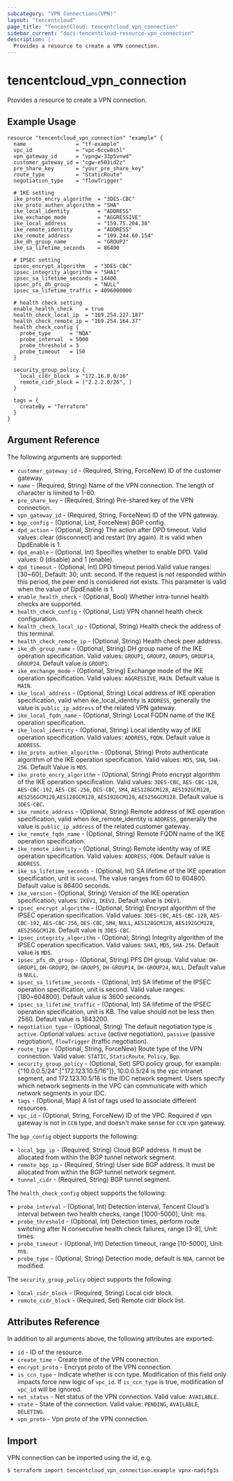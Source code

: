 ```yaml
---
subcategory: "VPN Connections(VPN)"
layout: "tencentcloud"
page_title: "TencentCloud: tencentcloud_vpn_connection"
sidebar_current: "docs-tencentcloud-resource-vpn_connection"
description: |-
  Provides a resource to create a VPN connection.
---
```


# tencentcloud_vpn_connection

Provides a resource to create a VPN connection.

## Example Usage

```hcl
resource "tencentcloud_vpn_connection" "example" {
  name                = "tf-example"
  vpc_id              = "vpc-6ccw0s5l"
  vpn_gateway_id      = "vpngw-33p5vnwd"
  customer_gateway_id = "cgw-e503id2z"
  pre_share_key       = "your_pre_share_key"
  route_type          = "StaticRoute"
  negotiation_type    = "flowTrigger"

  # IKE setting
  ike_proto_encry_algorithm  = "3DES-CBC"
  ike_proto_authen_algorithm = "SHA"
  ike_local_identity         = "ADDRESS"
  ike_exchange_mode          = "AGGRESSIVE"
  ike_local_address          = "159.75.204.38"
  ike_remote_identity        = "ADDRESS"
  ike_remote_address         = "109.244.60.154"
  ike_dh_group_name          = "GROUP2"
  ike_sa_lifetime_seconds    = 86400

  # IPSEC setting
  ipsec_encrypt_algorithm   = "3DES-CBC"
  ipsec_integrity_algorithm = "SHA1"
  ipsec_sa_lifetime_seconds = 14400
  ipsec_pfs_dh_group        = "NULL"
  ipsec_sa_lifetime_traffic = 4096000000

  # health check setting
  enable_health_check    = true
  health_check_local_ip  = "169.254.227.187"
  health_check_remote_ip = "169.254.164.37"
  health_check_config {
    probe_type      = "NQA"
    probe_interval  = 5000
    probe_threshold = 3
    probe_timeout   = 150
  }

  security_group_policy {
    local_cidr_block  = "172.16.0.0/16"
    remote_cidr_block = ["2.2.2.0/26", ]
  }

  tags = {
    createBy = "Terraform"
  }
}
```

## Argument Reference

The following arguments are supported:

* `customer_gateway_id` - (Required, String, ForceNew) ID of the customer gateway.
* `name` - (Required, String) Name of the VPN connection. The length of character is limited to 1-60.
* `pre_share_key` - (Required, String) Pre-shared key of the VPN connection.
* `vpn_gateway_id` - (Required, String, ForceNew) ID of the VPN gateway.
* `bgp_config` - (Optional, List, ForceNew) BGP config.
* `dpd_action` - (Optional, String) The action after DPD timeout. Valid values: clear (disconnect) and restart (try again). It is valid when DpdEnable is 1.
* `dpd_enable` - (Optional, Int) Specifies whether to enable DPD. Valid values: 0 (disable) and 1 (enable).
* `dpd_timeout` - (Optional, Int) DPD timeout period.Valid value ranges: [30~60], Default: 30; unit: second. If the request is not responded within this period, the peer end is considered not exists. This parameter is valid when the value of DpdEnable is 1.
* `enable_health_check` - (Optional, Bool) Whether intra-tunnel health checks are supported.
* `health_check_config` - (Optional, List) VPN channel health check configuration.
* `health_check_local_ip` - (Optional, String) Health check the address of this terminal.
* `health_check_remote_ip` - (Optional, String) Health check peer address.
* `ike_dh_group_name` - (Optional, String) DH group name of the IKE operation specification. Valid values: `GROUP1`, `GROUP2`, `GROUP5`, `GROUP14`, `GROUP24`. Default value is `GROUP1`.
* `ike_exchange_mode` - (Optional, String) Exchange mode of the IKE operation specification. Valid values: `AGGRESSIVE`, `MAIN`. Default value is `MAIN`.
* `ike_local_address` - (Optional, String) Local address of IKE operation specification, valid when ike_local_identity is `ADDRESS`, generally the value is `public_ip_address` of the related VPN gateway.
* `ike_local_fqdn_name` - (Optional, String) Local FQDN name of the IKE operation specification.
* `ike_local_identity` - (Optional, String) Local identity way of IKE operation specification. Valid values: `ADDRESS`, `FQDN`. Default value is `ADDRESS`.
* `ike_proto_authen_algorithm` - (Optional, String) Proto authenticate algorithm of the IKE operation specification. Valid values: `MD5`, `SHA`, `SHA-256`. Default Value is `MD5`.
* `ike_proto_encry_algorithm` - (Optional, String) Proto encrypt algorithm of the IKE operation specification. Valid values: `3DES-CBC`, `AES-CBC-128`, `AES-CBC-192`, `AES-CBC-256`, `DES-CBC`, `SM4`, `AES128GCM128`, `AES192GCM128`, `AES256GCM128`,`AES128GCM128`, `AES192GCM128`, `AES256GCM128`. Default value is `3DES-CBC`.
* `ike_remote_address` - (Optional, String) Remote address of IKE operation specification, valid when ike_remote_identity is `ADDRESS`, generally the value is `public_ip_address` of the related customer gateway.
* `ike_remote_fqdn_name` - (Optional, String) Remote FQDN name of the IKE operation specification.
* `ike_remote_identity` - (Optional, String) Remote identity way of IKE operation specification. Valid values: `ADDRESS`, `FQDN`. Default value is `ADDRESS`.
* `ike_sa_lifetime_seconds` - (Optional, Int) SA lifetime of the IKE operation specification, unit is `second`. The value ranges from 60 to 604800. Default value is 86400 seconds.
* `ike_version` - (Optional, String) Version of the IKE operation specification, values: `IKEV1`, `IKEV2`. Default value is `IKEV1`.
* `ipsec_encrypt_algorithm` - (Optional, String) Encrypt algorithm of the IPSEC operation specification. Valid values: `3DES-CBC`, `AES-CBC-128`, `AES-CBC-192`, `AES-CBC-256`, `DES-CBC`, `SM4`, `NULL`, `AES128GCM128`, `AES192GCM128`, `AES256GCM128`. Default value is `3DES-CBC`.
* `ipsec_integrity_algorithm` - (Optional, String) Integrity algorithm of the IPSEC operation specification. Valid values: `SHA1`, `MD5`, `SHA-256`. Default value is `MD5`.
* `ipsec_pfs_dh_group` - (Optional, String) PFS DH group. Valid value: `DH-GROUP1`, `DH-GROUP2`, `DH-GROUP5`, `DH-GROUP14`, `DH-GROUP24`, `NULL`. Default value is `NULL`.
* `ipsec_sa_lifetime_seconds` - (Optional, Int) SA lifetime of the IPSEC operation specification, unit is second. Valid value ranges: [180~604800]. Default value is 3600 seconds.
* `ipsec_sa_lifetime_traffic` - (Optional, Int) SA lifetime of the IPSEC operation specification, unit is KB. The value should not be less then 2560. Default value is 1843200.
* `negotiation_type` - (Optional, String) The default negotiation type is `active`. Optional values: `active` (active negotiation), `passive` (passive negotiation), `flowTrigger` (traffic negotiation).
* `route_type` - (Optional, String, ForceNew) Route type of the VPN connection. Valid value: `STATIC`, `StaticRoute`, `Policy`, `Bgp`.
* `security_group_policy` - (Optional, Set) SPD policy group, for example: {"10.0.0.5/24":["172.123.10.5/16"]}, 10.0.0.5/24 is the vpc intranet segment, and 172.123.10.5/16 is the IDC network segment. Users specify which network segments in the VPC can communicate with which network segments in your IDC.
* `tags` - (Optional, Map) A list of tags used to associate different resources.
* `vpc_id` - (Optional, String, ForceNew) ID of the VPC. Required if vpn gateway is not in `CCN` type, and doesn't make sense for `CCN` vpn gateway.

The `bgp_config` object supports the following:

* `local_bgp_ip` - (Required, String) Cloud BGP address. It must be allocated from within the BGP tunnel network segment.
* `remote_bgp_ip` - (Required, String) User side BGP address. It must be allocated from within the BGP tunnel network segment.
* `tunnel_cidr` - (Required, String) BGP tunnel segment.

The `health_check_config` object supports the following:

* `probe_interval` - (Optional, Int) Detection interval, Tencent Cloud's interval between two health checks, range [1000-5000], Unit: ms.
* `probe_threshold` - (Optional, Int) Detection times, perform route switching after N consecutive health check failures, range [3-8], Unit: times.
* `probe_timeout` - (Optional, Int) Detection timeout, range [10-5000], Unit: ms.
* `probe_type` - (Optional, String) Detection mode, default is `NQA`, cannot be modified.

The `security_group_policy` object supports the following:

* `local_cidr_block` - (Required, String) Local cidr block.
* `remote_cidr_block` - (Required, Set) Remote cidr block list.

## Attributes Reference

In addition to all arguments above, the following attributes are exported:

* `id` - ID of the resource.
* `create_time` - Create time of the VPN connection.
* `encrypt_proto` - Encrypt proto of the VPN connection.
* `is_ccn_type` - Indicate whether is ccn type. Modification of this field only impacts force new logic of `vpc_id`. If `is_ccn_type` is true, modification of `vpc_id` will be ignored.
* `net_status` - Net status of the VPN connection. Valid value: `AVAILABLE`.
* `state` - State of the connection. Valid value: `PENDING`, `AVAILABLE`, `DELETING`.
* `vpn_proto` - Vpn proto of the VPN connection.



## Import

VPN connection can be imported using the id, e.g.

```
$ terraform import tencentcloud_vpn_connection.example vpnx-nadifg3s
```


